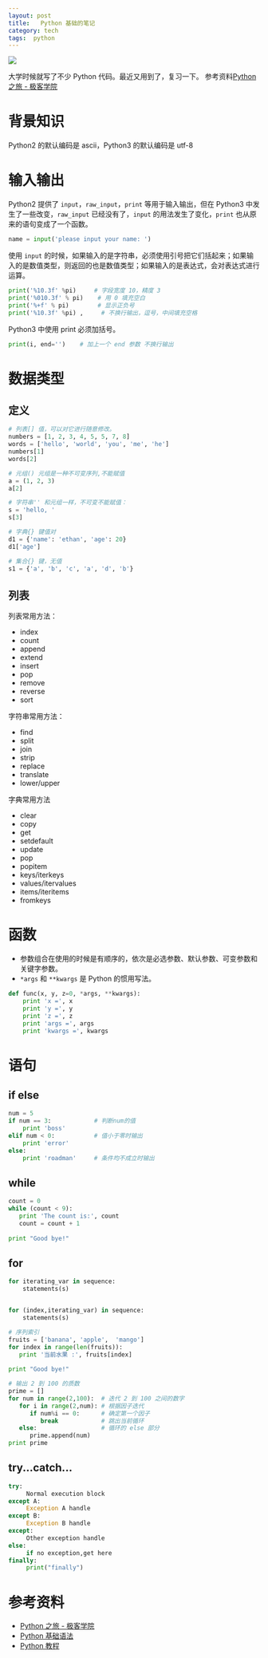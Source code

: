 ```yaml
---
layout: post
title:   Python 基础的笔记
category: tech
tags:  python
---
```

![](https://cdn.kelu.org/blog/tags/python.jpg)

大学时候就写了不少 Python 代码。最近又用到了，复习一下。 参考资料[Python 之旅 - 极客学院](http://wiki.jikexueyuan.com/project/explore-python/)

# 背景知识

Python2 的默认编码是 ascii，Python3 的默认编码是 utf-8

# 输入输出

Python2 提供了 `input`，`raw_input`，`print` 等用于输入输出，但在 Python3 中发生了一些改变，`raw_input` 已经没有了，`input` 的用法发生了变化，`print` 也从原来的语句变成了一个函数。

```python
name = input('please input your name: ')
```

使用 `input` 的时候，如果输入的是字符串，必须使用引号把它们括起来；如果输入的是数值类型，则返回的也是数值类型；如果输入的是表达式，会对表达式进行运算。

```python
print('%10.3f' %pi)     # 字段宽度 10，精度 3
print('%010.3f' % pi)    # 用 0 填充空白
print('%+f' % pi)        # 显示正负号
print('%10.3f' %pi) ,     # 不换行输出，逗号，中间填充空格
```

Python3 中使用 print 必须加括号。

```python
print(i, end='')    # 加上一个 end 参数 不换行输出
```

# 数据类型

## 定义

```python
# 列表[] 值，可以对它进行随意修改。 
numbers = [1, 2, 3, 4, 5, 5, 7, 8]
words = ['hello', 'world', 'you', 'me', 'he']
numbers[1]
words[2]

# 元组() 元组是一种不可变序列,不能赋值
a = (1, 2, 3)   
a[2] 

# 字符串'' 和元组一样，不可变不能赋值：
s = 'hello, '
s[3]

# 字典{} 键值对 
d1 = {'name': 'ethan', 'age': 20}
d1['age']

# 集合{} 键，无值
s1 = {'a', 'b', 'c', 'a', 'd', 'b'}
```

## 列表

列表常用方法：

*   index
*   count
*   append
*   extend
*   insert
*   pop
*   remove
*   reverse
*   sort

字符串常用方法：
*   find
*   split
*   join
*   strip
*   replace
*   translate
*   lower/upper

字典常用方法

*   clear
*   copy
*   get
*   setdefault
*   update
*   pop
*   popitem
*   keys/iterkeys
*   values/itervalues
*   items/iteritems
*   fromkeys

# 函数

*   参数组合在使用的时候是有顺序的，依次是必选参数、默认参数、可变参数和关键字参数。
*   `*args` 和 `**kwargs` 是 Python 的惯用写法。


```python
def func(x, y, z=0, *args, **kwargs):
    print 'x =', x
    print 'y =', y
    print 'z =', z
    print 'args =', args
    print 'kwargs =', kwargs
```

# 语句

## if else

```python
num = 5     
if num == 3:            # 判断num的值
    print 'boss'    
elif num < 0:           # 值小于零时输出
    print 'error'
else:
    print 'roadman'     # 条件均不成立时输出
```

## while

```python
count = 0
while (count < 9):
   print 'The count is:', count
   count = count + 1
 
print "Good bye!"
```

## for

```python
for iterating_var in sequence: 
	statements(s)


for (index,iterating_var) in sequence: 
	statements(s)

# 序列索引
fruits = ['banana', 'apple',  'mango']
for index in range(len(fruits)):
   print '当前水果 :', fruits[index]
 
print "Good bye!"

# 输出 2 到 100 的质数
prime = []
for num in range(2,100):  # 迭代 2 到 100 之间的数字
   for i in range(2,num): # 根据因子迭代
      if num%i == 0:      # 确定第一个因子
         break            # 跳出当前循环
   else:                  # 循环的 else 部分
      prime.append(num)
print prime
```

## try...catch...

```python
try:
     Normal execution block
except A:
     Exception A handle
except B:
     Exception B handle
except:
     Other exception handle
else:
     if no exception,get here
finally:
     print("finally")
```

# 参考资料

* [Python 之旅 - 极客学院](http://wiki.jikexueyuan.com/project/explore-python/)
* [Python 基础语法](http://www.runoob.com/python/python-basic-syntax.html)
* [Python 教程](http://python.usyiyi.cn/translate/python_278/tutorial/index.html)